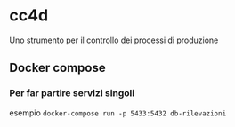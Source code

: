 # cc4d
Uno strumento per il controllo dei processi di produzione

## Docker compose
### Per far partire servizi singoli
esempio
`docker-compose run -p 5433:5432 db-rilevazioni`